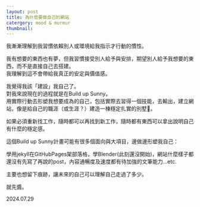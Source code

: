 ```yaml
---
layout: post
title: 為什麼要做自己的網站
catergory: mood & murmur
thumbnail: 
---
```



我漸漸理解到我習慣依賴別人或環境給我指示才行動的慣性。

我有想要的東西也有夢，但我習慣接受別人給予與安排，期望別人給予我想要的東西，而不是直接自己去搭建。  
我理解到這不會帶給我真正的安定與價值感。

我覺得我該「建設」我自己了。   
對我來說現在的過程就是在Build up Sunny。  
用實際行動去形塑我想要成為的自己，包括實際去習得一個技能，去輸出，建立網站，像是給自己的職涯（或生涯？）建造一棟穩定扎實的別墅🏰。   
   
如果必須重新找工作，隨時都可以再找到新工作，隨時都有東西可以拿出說明自己有什麼的穩定感。  
 

這個Build up Sunny計畫可能有很多個面向與大項目，邊做邊形塑我自己：

學用jekyll在GitHubPages架部落格，學Blender(此刻還沒開始)，網站什麼樣子都還沒有先寫了再說的post，內容通暢度及速度都有待加強的文筆能力...etc.

主要也想留下痕跡，讓未來的自己可以理解自己走過了多少。

就先醬。

2024.07.29  
